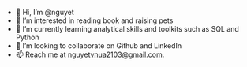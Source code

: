 - 👋 Hi, I’m @nguyet
- 👀 I’m interested in reading book and raising pets
- 🌱 I’m currently learning analytical skills and toolkits such as SQL and Python
- 💞️ I’m looking to collaborate on Github and LinkedIn
- 📫 Reach me at nguyetvnua2103@gmail.com.

<!---
nguyet2103/nguyet2103 is a ✨ special ✨ repository because its `README.md` (this file) appears on your GitHub profile.
You can click the Preview link to take a look at your changes.
--->
